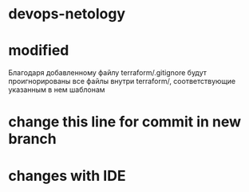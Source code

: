 # devops-netology
# modified

Благодаря добавленному файлу terraform/.gitignore будут проигнорированы все файлы внутри terraform/, соответствующие указанным в нем шаблонам

# change this line for commit in new branch

# changes with IDE
